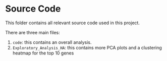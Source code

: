 Source Code
=================================================

This folder contains all relevant source code used in this project. 

There are three main files:
1. `code`: this contains an overall analysis.
2. `Exploratory_Analysis_HA`: this contains more PCA plots and a clustering heatmap for the top 10 genes

